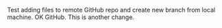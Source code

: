 Test adding files to remote GitHub repo and create new branch from local machine.
OK GitHub.
This is another change.